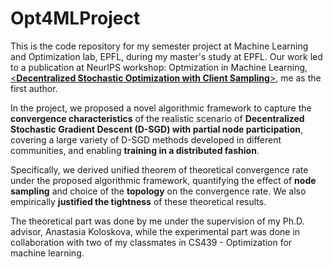 # Opt4MLProject

This is the code repository for my semester project at Machine Learning and Optimization lab, EPFL, during my master's study at EPFL. Our work led to a publication at NeurIPS workshop: Optmization in Machine Learning, [\<**Decentralized Stochastic Optimization with Client Sampling**\>](https://opt-ml.org/papers/2022/paper72.pdf), me as the first author. 

In the project, we proposed a novel algorithmic framework to capture the **convergence characteristics** of the realistic scenario of **Decentralized Stochastic Gradient Descent (D-SGD) with partial node participation**, covering a large variety of D-SGD methods developed in different communities, and enabling **training in a distributed fashion**.

Specifically, we derived unified theorem of theoretical convergence rate under the proposed algorithmic framework, quantifying the effect of **node sampling** and choice of the **topology** on the convergence rate. We also empirically **justified the tightness** of these theoretical results. 

The theoretical part was done by me under the supervision of my Ph.D. advisor, Anastasia Koloskova, while the experimental part was done in collaboration with two of my classmates in CS439 - Optimization for machine learning. 
